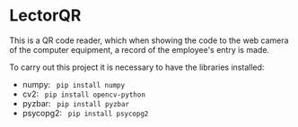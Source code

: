 # LectorQR
This is a QR code reader, which when showing the code to the web camera of the computer equipment, a record of the employee's entry is made.

To carry out this project it is necessary to have the libraries installed:

<ul>
<li> numpy: <Code> pip install numpy </Code> </li>
<li> cv2: <Code> pip install opencv-python </Code> </li>
<li> pyzbar: <Code> pip install pyzbar </Code> </li>
<li> psycopg2: <Code> pip install psycopg2 </Code> </li>
</ul>

